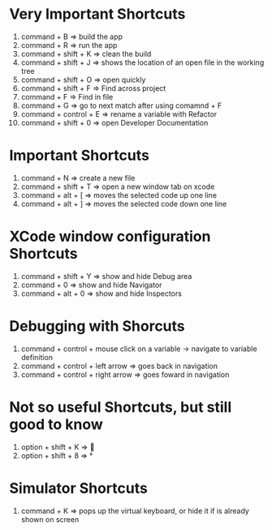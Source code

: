 # Very Important Shortcuts
1. command + B => build the app
2. command + R => run the app
3. command + shift + K => clean the build
4. command + shift + J => shows the location of an open file in the working tree
5. command + shift + O => open quickly
6. command + shift + F => Find across project
7. command + F => Find in file
8. command + G => go to next match after using comamnd + F
9. command + control + E => rename a variable with Refactor
10. command + shift + 0 => open Developer Documentation

# Important Shortcuts
1. command + N => create a new file
2. command + shift + T => open a new window tab on xcode
3. command + alt + \[ => moves the selected code up one line
4. command + alt + \] => moves the selected code down one line

# XCode window configuration Shortcuts
1. command + shift + Y => show and hide Debug area
2. command + 0 => show and hide Navigator
3. command + alt + 0 => show and hide Inspectors

# Debugging with Shorcuts
1. command + control + mouse click on a variable -> navigate to variable definition
2. command + control + left arrow => goes back in navigation
3. command + control + right arrow => goes foward in navigation

# Not so useful Shortcuts, but still good to know
1. option + shift + K => 
2. option + shift + 8 => °

# Simulator Shortcuts
1. command + K => pops up the virtual keyboard, or hide it if is already shown on screen
